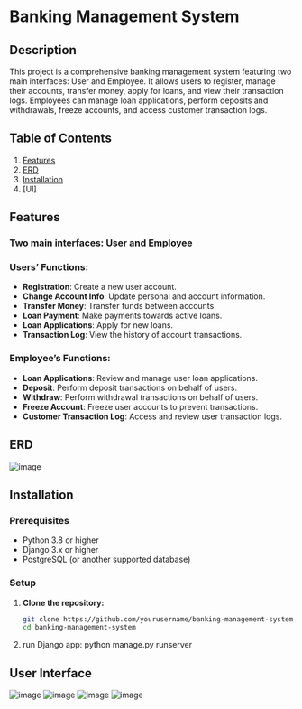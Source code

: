 # Banking Management System

## Description
This project is a comprehensive banking management system featuring two main interfaces: User and Employee. It allows users to register, manage their accounts, transfer money, apply for loans, and view their transaction logs. Employees can manage loan applications, perform deposits and withdrawals, freeze accounts, and access customer transaction logs.

## Table of Contents
1. [Features](#features)
2. [ERD](#erd)
3. [Installation](#installation)
4. [UI]


## Features

### Two main interfaces: User and Employee

### Users’ Functions:
- **Registration**: Create a new user account.
- **Change Account Info**: Update personal and account information.
- **Transfer Money**: Transfer funds between accounts.
- **Loan Payment**: Make payments towards active loans.
- **Loan Applications**: Apply for new loans.
- **Transaction Log**: View the history of account transactions.

### Employee’s Functions:
- **Loan Applications**: Review and manage user loan applications.
- **Deposit**: Perform deposit transactions on behalf of users.
- **Withdraw**: Perform withdrawal transactions on behalf of users.
- **Freeze Account**: Freeze user accounts to prevent transactions.
- **Customer Transaction Log**: Access and review user transaction logs.

## ERD
![image](https://github.com/SalmanSi/Bank-Management-System-/assets/114280969/9293bab1-47f7-41d4-ae41-7eb96a28994d)

## Installation

### Prerequisites
- Python 3.8 or higher
- Django 3.x or higher
- PostgreSQL (or another supported database)

### Setup

1. **Clone the repository:**
   ```bash
   git clone https://github.com/yourusername/banking-management-system.git
   cd banking-management-system
2. run Django app: python manage.py runserver

## User Interface
![image](https://github.com/SalmanSi/Bank-Management-System-/assets/114280969/c41f05c2-9c38-4e35-b1b0-0f41886d2cbb)
![image](https://github.com/SalmanSi/Bank-Management-System-/assets/114280969/cd254a78-c767-4639-acd6-3f76507bf80b)
![image](https://github.com/SalmanSi/Bank-Management-System-/assets/114280969/0641ebe2-d69c-4c94-bf34-ea7987ff5bc8)
![image](https://github.com/SalmanSi/Bank-Management-System-/assets/114280969/40284da0-50b0-4c88-9f5f-712920fbdaba)


